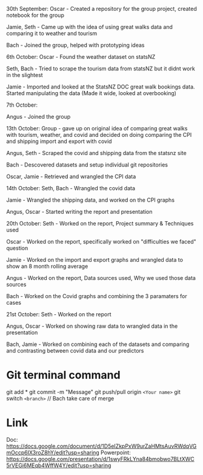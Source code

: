 30th September:
Oscar - Created a repository for the group project, created notebook for the group

Jamie, Seth - Came up with the idea of using great walks data and comparing it to weather and tourism 

Bach - Joined the group, helped with prototyping ideas


6th October:
Oscar - Found the weather dataset on statsNZ

Seth, Bach - Tried to scrape the tourism data from statsNZ but it didnt work in the slightest

Jamie - Imported and looked at the StatsNZ DOC great walk bookings data. Started manipulating the data (Made it wide, looked at overbooking)


7th October:

Angus - Joined the group


13th October:
Group - gave up on original idea of comparing great walks with tourism, weather, and covid and decided on doing comparing the CPI and shipping import and export with covid  

Angus, Seth - Scraped the covid and shipping data from the statsnz site 

Bach - Descovered datasets and setup individual git repositories 

Oscar, Jamie - Retrieved and wrangled the CPI data

14th October:
Seth, Bach - Wrangled the covid data

Jamie - Wrangled the shipping data, and worked on the CPI graphs

Angus, Oscar - Started writing the report and presentation



20th October:
Seth - Worked on the report, Project summary & Techniques used

Oscar - Worked on the report, specifically worked on "difficulties we faced" question

Jamie - Worked on the import and export graphs and wrangled data to show an 8 month rolling average

Angus - Worked on the report, Data sources used, Why we used those data sources

Bach - Worked on the Covid graphs and combining the 3 paramaters for cases


21st October:
Seth - Worked on the report

Angus, Oscar - Worked on showing raw data to wrangled data in the presentation

Bach, Jamie - Worked on combining each of the datasets and comparing and contrasting between covid data and our predictors


# Git terminal command

git add *
git commit -m "Message"
git push/pull origin `<Your name>`
git switch `<branch>` // Bach take care of merge

# Link

Doc: https://docs.google.com/document/d/1D5eIZkpPxW9urZaHMtsAuvRWdqVGmOccp6IX3roZ8hY/edit?usp=sharing
Powerpoint: https://docs.google.com/presentation/d/1swyFRkLYna84bmobwo7BLtXWC5rVEGi6MEqb4WffW4Y/edit?usp=sharing
